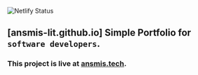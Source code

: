 ![Netlify Status](https://api.netlify.com/api/v1/badges/affd8c07-4b32-4fb8-8f8e-aa5525f1326b/deploy-status)

## [ansmis-lit.github.io] Simple Portfolio for `software developers`.
### This project is live at <a href="https://ansmis.tech">ansmis.tech</a>.</h3>
